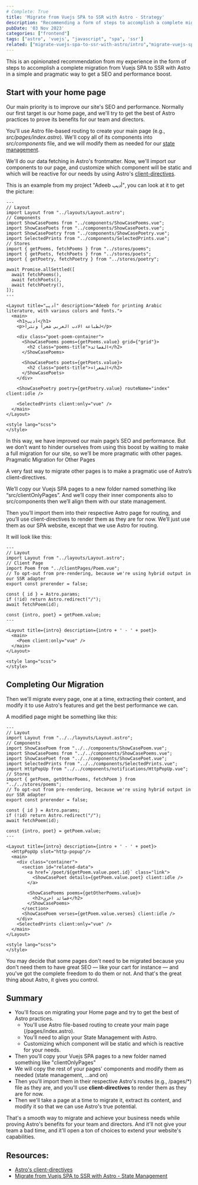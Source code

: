 ```yaml
---
# Complete: True
title: 'Migrate from Vuejs SPA to SSR with Astro - Strategy'
description: "Recommending a form of steps to accomplish a complete migration from Vuejs SPA to SSR with Astro."
pubDate: '03 Nov 2023'
categories: ["frontend"]
tags: ["astro", 'vuejs', "javascript", "spa", 'ssr']
related: ["migrate-vuejs-spa-to-ssr-with-astro/intro","migrate-vuejs-spa-to-ssr-with-astro/rendering", "migrate-vuejs-spa-to-ssr-with-astro/state-management"]
---
```


This is an opinionated recommendation from my experience in the form of steps to accomplish a complete migration from Vuejs SPA to SSR with Astro in a simple and pragmatic way to get a SEO and performance boost.

## Start with your home page
Our main priority is to improve our site's SEO and performance. Normally our first target is our home page, and we'll try to get the best of Astro practices to prove its benefits for our team and directors.

You'll use Astro file-based routing to create your main page (e.g., _src/pages/index.astro_).
We'll copy all of its components into _src/components_ file, and we will modify them as needed for our [state management](/blog/migrate-vuejs-spa-to-ssr-with-astro/state-management/).

We'll do our data fetching in Astro's frontmatter. Now, we'll import our components to our page, and customize which component will be static and which will be reactive for our needs by using Astro's [client-directives](https://docs.astro.build/en/reference/directives-reference/#client-directives 'Astro docs').

This is an example from my project "Adeeb أديب", you can look at it to get the picture:

```astro
---
// Layout
import Layout from "../layouts/Layout.astro";
// Components
import ShowCasePoems from "../components/ShowCasePoems.vue";
import ShowCasePoets from "../components/ShowCasePoets.vue";
import ShowCasePoetry from "../components/ShowCasePoetry.vue";
import SelectedPrints from "../components/SelectedPrints.vue";
// Stores
import { getPoems, fetchPoems } from "../stores/poems";
import { getPoets, fetchPoets } from "../stores/poets";
import { getPoetry, fetchPoetry } from "../stores/poetry";

await Promise.allSettled([
  await fetchPoems(),
  await fetchPoets(),
  await fetchPoetry(),
]);
---

<Layout title="أديب" description="Adeeb for printing Arabic literature, with various colors and fonts.">
  <main>
    <h1>أديب</h1>
    <p>لطباعة الادب العربي شعراً ونثراً</p>

    <div class="poet-poem-container">
      <ShowCasePoems poems={getPoems.value} grid={"grid"}>
        <h2 class="poems-title">القصائد</h2>
      </ShowCasePoems>

      <ShowCasePoets poets={getPoets.value}>
        <h2 class="poets-title">الشعراء</h2>
      </ShowCasePoets>
    </div>

    <ShowCasePoetry poetry={getPoetry.value} routeName="index" client:idle />

    <SelectedPrints client:only="vue" />
  </main>
</Layout>

<style lang="scss">
</style>

```
In this way, we have improved our main page’s SEO and performance. But we don’t want to hinder ourselves from using this boost by waiting to make a full migration for our site, so we’ll be more pragmatic with other pages.
Pragmatic Migration for Other Pages

A very fast way to migrate other pages is to make a pragmatic use of Astro’s client-directives.

We’ll copy our Vuejs SPA pages to a new folder named something like “src/clientOnlyPages”. And we’ll copy their inner components also to src/components then we’ll align them with our state management.

Then you’ll import them into their respective Astro page for routing, and you’ll use client-directives to render them as they are for now. We’ll just use them as our SPA website, except that we use Astro for routing.

It will look like this:
```astro
---
// Layout
import Layout from "../layouts/Layout.astro";
// Client Page
import Poem from "../clientPages/Poem.vue";
// To opt-out from pre-rendering, because we're using hybrid output in our SSR adapter
export const prerender = false; 

const { id } = Astro.params;
if (!id) return Astro.redirect("/");
await fetchPoem(id);

const {intro, poet} = getPoem.value;
---

<Layout title={intro} description={intro + ' - ' + poet}>
  <main>
    <Poem client:only="vue" />
  </main>
</Layout>

<style lang="scss">
</style>

```

## Completing Our Migration
Then we'll migrate every page, one at a time, extracting their content, and modify it to use Astro's features and get the best performance we can.

A modified page might be something like this:

```astro
---
// Layout
import Layout from "../../layouts/Layout.astro";
// Components
import ShowCasePoem from "../../components/ShowCasePoem.vue";
import ShowCasePoems from "../../components/ShowCasePoems.vue";
import ShowCasePoet from "../../components/ShowCasePoet.vue";
import SelectedPrints from "../../components/SelectedPrints.vue";
import HttpPopUp from "../../components/notifications/HttpPopUp.vue";
// Stores
import { getPoem, getOtherPoems, fetchPoem } from "../../stores/poems";
// To opt-out from pre-rendering, because we're using hybrid output in our SSR adapter
export const prerender = false;

const { id } = Astro.params;
if (!id) return Astro.redirect("/");
await fetchPoem(id);

const {intro, poet} = getPoem.value;
---

<Layout title={intro} description={intro + ' - ' + poet}>
  <HttpPopUp slot="http-popup"/>
  <main>
    <div class="container">
      <section id="related-data">
        <a href=`/poet/${getPoem.value.poet.id}` class="link">
          <ShowCasePoet details={getPoem.value.poet} client:idle />
        </a>

        <ShowCasePoems poems={getOtherPoems.value}>
          <h2>قصائد اخري</h2>
        </ShowCasePoems>
      </section>
      <ShowCasePoem verses={getPoem.value.verses} client:idle />
    </div>
    <SelectedPrints client:only="vue" />
  </main>
</Layout>

<style lang="scss">
</style>
```

You may decide that some pages don't need to be migrated because you don't need them to have great SEO — like your cart for instance — and you've got the complete freedom to do them or not. And that's the great thing about Astro, it gives you control.

## Summary
- You'll focus on migrating  your Home page and try to get the best of Astro practices.
    - You'll use Astro file-based routing to create your main page (/pages/index.astro).
    - You'll need to align your State Management with Astro.
    - Customizing which component will be static and which is reactive for your needs.
- Then you'll copy your Vuejs SPA pages to a new folder named something like "clientOnlyPages" 
- We will copy the rest of your pages' components and modify them as needed (state management, ...and on)
- Then you'll import them in their respective Astro's routes (e.g., /pages/*) file as they are, and you'll use **client-directives** to render them as they are for now.
- Then we'll take a page at a time to migrate it, extract its content, and modify it so that we can use Astro's true potential.

That's a smooth way to migrate and achieve your business needs while proving Astro's benefits for your team and directors. And it'll not give your team a bad time, and it'll open a ton of choices to extend your website's capabilities.

## Resources:

- [Astro's client-directives](https://docs.astro.build/en/reference/directives-reference/#client-directives "Astro docs")
- [Migrate from Vuejs SPA to SSR with Astro - State Management](http://localhost:4321/blog/migrate-vuejs-spa-to-ssr-with-astro/state-management/)